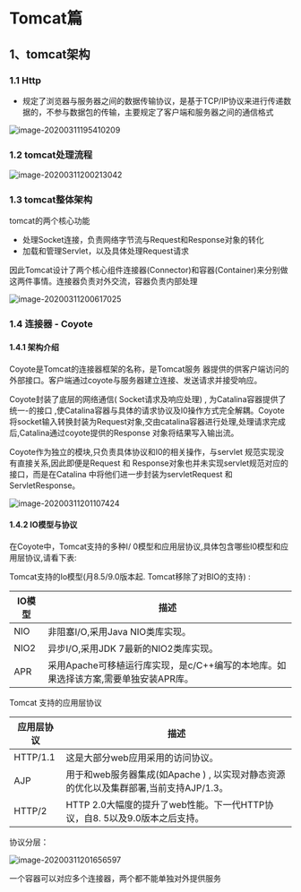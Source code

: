 # Tomcat篇

## 1、tomcat架构

### 1.1 Http

- 规定了浏览器与服务器之间的数据传输协议，是基于TCP/IP协议来进行传递数据的，不参与数据包的传输，主要规定了客户端和服务器之间的通信格式

![image-20200311195410209](C:\Users\888\AppData\Roaming\Typora\typora-user-images\image-20200311195410209.png)

### 1.2 tomcat处理流程

![image-20200311200213042](C:\Users\888\AppData\Roaming\Typora\typora-user-images\image-20200311200213042.png)

### 1.3 tomcat整体架构

tomcat的两个核心功能

- 处理Socket连接，负责网络字节流与Request和Response对象的转化
- 加载和管理Servlet，以及具体处理Request请求

因此Tomcat设计了两个核心组件连接器(Connector)和容器(Container)来分别做这两件事情。连接器负责对外交流，容器负责内部处理

![image-20200311200617025](C:\Users\888\AppData\Roaming\Typora\typora-user-images\image-20200311200617025.png)

### 1.4 连接器 - Coyote

#### 1.4.1 架构介绍

Coyote是Tomcat的连接器框架的名称，是Tomcat服务 器提供的供客户端访问的外部接口。客户端通过coyote与服务器建立连接、发送请求并接受响应。

Coyote封装了底层的网络通信( Socket请求及响应处理) , 为Catalina容器提供了统一-的接口 ,使Catalina容器与具体的请求协议及I0操作方式完全解耦。Coyote 将socket输入转换封装为Request对象,交由catalina容器进行处理,处理请求完成后,Catalina通过coyote提供的Response 对象将结果写入输出流。

Coyote作为独立的模块,只负责具体协议和I0的相关操作，与servlet 规范实现没有直接关系,因此即便是Request 和 Response对象也并未实现servlet规范对应的接口，而是在Catalina 中将他们进一步封装为servletRequest 和 ServletResponse。

![image-20200311201107424](C:\Users\888\AppData\Roaming\Typora\typora-user-images\image-20200311201107424.png)

#### 1.4.2 IO模型与协议

在Coyote中，Tomcat支持的多种I/ 0模型和应用层协议,具体包含哪些I0模型和应用层协议,请看下表:

Tomcat支持的Io模型(月8.5/9.0版本起. Tomcat移除了对BIO的支持) :

| IO模型 | 描述                                                         |
| ------ | ------------------------------------------------------------ |
| NIO    | 非阻塞I/O,采用Java NIO类库实现。                             |
| NIO2   | 异步I/O,采用JDK 7最新的NIO2类库实现。                        |
| APR    | 采用Apache可移植运行库实现，是c/C++编写的本地库。如果选择该方案,需要单独安装APR库。 |

Tomcat 支持的应用层协议

| 应用层协议 | 描述                                                         |
| ---------- | ------------------------------------------------------------ |
| HTTP/1.1   | 这是大部分web应用采用的访问协议。                            |
| AJP        | 用于和web服务器集成(如Apache ) , 以实现对静态资源的优化以及集群部署,当前支持AJP/1.3。 |
| HTTP/2     | HTTP 2.0大幅度的提升了web性能。下一代HTTP协议，自8. 5以及9.0版本之后支持。 |

协议分层：

![image-20200311201656597](C:\Users\888\AppData\Roaming\Typora\typora-user-images\image-20200311201656597.png)

一个容器可以对应多个连接器，两个都不能单独对外提供服务